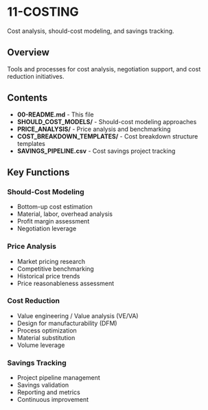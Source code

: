 # 11-COSTING

Cost analysis, should-cost modeling, and savings tracking.

## Overview

Tools and processes for cost analysis, negotiation support, and cost reduction initiatives.

## Contents

- **00-README.md** - This file
- **SHOULD_COST_MODELS/** - Should-cost modeling approaches
- **PRICE_ANALYSIS/** - Price analysis and benchmarking
- **COST_BREAKDOWN_TEMPLATES/** - Cost breakdown structure templates
- **SAVINGS_PIPELINE.csv** - Cost savings project tracking

## Key Functions

### Should-Cost Modeling
- Bottom-up cost estimation
- Material, labor, overhead analysis
- Profit margin assessment
- Negotiation leverage

### Price Analysis
- Market pricing research
- Competitive benchmarking
- Historical price trends
- Price reasonableness assessment

### Cost Reduction
- Value engineering / Value analysis (VE/VA)
- Design for manufacturability (DFM)
- Process optimization
- Material substitution
- Volume leverage

### Savings Tracking
- Project pipeline management
- Savings validation
- Reporting and metrics
- Continuous improvement
